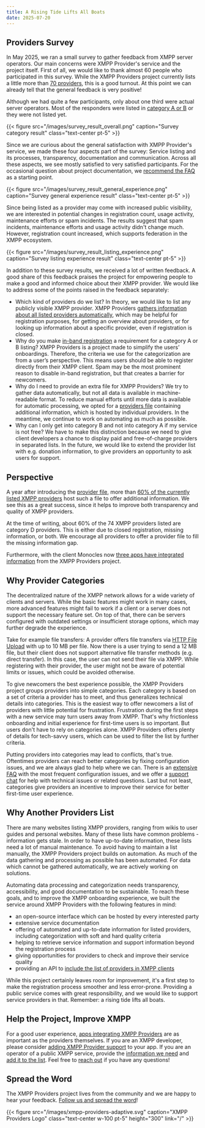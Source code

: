 ```yaml
---
title: A Rising Tide Lifts All Boats
date: 2025-07-20
---
```


## Providers Survey

In May 2025, we ran a small survey to gather feedback from XMPP server operators.
Our main concerns were XMPP Provider's service and the project itself.
First of all, we would like to thank almost 60 people who participated in this survey.
While the XMPP Providers project currently lists a little more than [70 providers](/statistics/), this is a good turnout.
At this point we can already tell that the general feedback is very positive!

Although we had quite a few participants, only about one third were actual server operators.
Most of the responders were listed in [category A or B](/faq/#in-which-categories-can-providers-be) or they were not listed yet.

{{< figure src="/images/survey_result_overall.png" caption="Survey category result" class="text-center pt-5" >}}

Since we are curious about the general satisfaction with XMPP Provider's service, we made these four aspects part of the survey:
Service listing and its processes, transparency, documentation and communication.
Across all these aspects, we see mostly satisfied to very satisfied participants.
For the occasional question about project documentation, we [recommend the FAQ](/faq) as a starting point.

{{< figure src="/images/survey_result_general_experience.png" caption="Survey general experience result" class="text-center pt-5" >}}

Since being listed as a provider may come with increased public visibility, we are interested in potential changes in registration count, usage activity, maintenance efforts or spam incidents.
The results suggest that spam incidents, maintenance efforts and usage activity didn't change much.
However, registration count increased, which supports federation in the XMPP ecosystem.

{{< figure src="/images/survey_result_listing_experience.png" caption="Survey listing experience result" class="text-center pt-5" >}}

In addition to these survey results, we received a lot of written feedback.
A good share of this feedback praises the project for empowering people to make a good and informed choice about their XMPP provider.
We would like to address some of the points raised in the feedback separately:

- Which kind of providers do we list? In theory, we would like to list any publicly visible XMPP provider. XMPP Providers [gathers information about all listed providers automatically](/blog/2023-12-29-xmpp-providers-fully-automated/), which may be helpful for registration purposes, for getting an overview about providers, or for looking up information about a specific provider, even if registration is closed.
- Why do you make [in-band registration](https://xmpp.org/extensions/xep-0077.html) a requirement for a category A or B listing? XMPP Providers is a project made to simplify the users’ onboardings. Therefore, the criteria we use for the categorization are from a user’s perspective. This means users should be able to register directly from their XMPP client. Spam may be the most prominent reason to disable in-band registration, but that creates a barrier for newcomers.
- Why do I need to provide an extra file for XMPP Providers? We try to gather data automatically, but not all data is available in machine-readable format. To reduce manual efforts until more data is available for automatic processing, we opted for a [providers file](/provider-file-generator/) containing additional information, which is hosted by individual providers. In the meantime, we continue to work on automating as much as possible.
- Why can I only get into category B and not into category A if my service is not free? We have to make this distinction because we need to give client developers a chance to display paid and free-of-charge providers in separated lists. In the future, we would like to extend the provider list with e.g. donation information, to give providers an opportunity to ask users for support.

## Perspective

A year after introducing the [provider file](/provider-file-generator/), more than [60% of the currently listed XMPP providers](/statistics/#provider-file) host such a file to offer additional information.
We see this as a great success, since it helps to improve both transparency and quality of XMPP providers.

At the time of writing, about 60% of the 74 XMPP providers listed are category D providers.
This is either due to closed registration, missing information, or both.
We encourage all providers to offer a provider file to fill the missing information gap.

Furthermore, with the client Monocles now [three apps have integrated information](/apps/) from the XMPP Providers project.

## Why Provider Categories

The decentralized nature of the XMPP network allows for a wide variety of clients and servers.
While the basic features might work in many cases, more advanced features might fail to work if a client or a server does not support the necessary feature set.
On top of that, there can be servers configured with outdated settings or insufficient storage options, which may further degrade the experience.

Take for example file transfers: A provider offers file transfers via [HTTP File Upload](https://xmpp.org/extensions/xep-0363.html) with up to 10 MB per file.
Now there is a user trying to send a 12 MB file, but their client does not support alternative file transfer methods (e.g. direct transfer).
In this case, the user can not send their file via XMPP.
While registering with their provider, the user might not be aware of potential limits or issues, which could be avoided otherwise.

To give newcomers the best experience possible, the XMPP Providers project groups providers into simple categories.
Each category is based on a set of criteria a provider has to meet, and thus generalizes technical details into categories.
This is the easiest way to offer newcomers a list of providers with little potential for frustration.
Frustration during the first steps with a new service may turn users away from XMPP.
That's why frictionless onboarding and initial experience for first-time users is so important.
But users don't have to rely on categories alone.
XMPP Providers offers plenty of details for tech-savvy users, which can be used to filter the list by further criteria.

Putting providers into categories may lead to conflicts, that's true.
Oftentimes providers can reach better categories by fixing configuration issues, and we are always glad to help where we can.
There is an [extensive FAQ](/faq/#how-can-server-operators-provide-properties-via-xmpp) with the most frequent configuration issues, and we offer a [support chat](/contact/) for help with technical issues or related questions.
Last but not least, categories give providers an incentive to improve their service for better first-time user experience.

## Why Another Providers List

There are many websites listing XMPP providers, ranging from wikis to user guides and personal websites.
Many of these lists have common problems - information gets stale.
In order to have up-to-date information, these lists need a lot of manual maintenance.
To avoid having to maintain a list manually, the XMPP Providers project builds on automation.
As much of the data gathering and processing as possible has been automated.
For data which cannot be gathered automatically, we are actively working on solutions.

Automating data processing and categorization needs transparency, accessibility, and good documentation to be sustainable.
To reach these goals, and to improve the XMPP onboarding experience, we built the service around XMPP Providers with the following features in mind:

- an open-source interface which can be hosted by every interested party
- extensive service documentation
- offering of automated and up-to-date information for listed providers, including categorization with soft and hard quality criteria
- helping to retrieve service information and support information beyond the registration process
- giving opportunities for providers to check and improve their service quality
- providing an API to [include the list of providers in XMPP clients](/apps/)

While this project certainly leaves room for improvement, it's a first step to make the registration process smoother and less error-prone.
Providing a public service comes with great responsibility, and we would like to support service providers in that.
Remember: a rising tide lifts all boats.

## Help the Project, Improve XMPP

For a good user experience, [apps integrating XMPP Providers](/apps/) are as important as the providers themselves.
If you are an XMPP developer, please consider [adding XMPP Provider support](https://invent.kde.org/melvo/xmpp-providers#usage) to your app.
If you are an operator of a public XMPP service, provide the [information we need](https://github.com/xsf/xmpp-providers-website/blob/2024-08_blogpost_67_perc_providers/faq/#where-do-we-have-the-providers-properties-from) and [add it to the list](https://invent.kde.org/melvo/xmpp-providers/-/blob/master/CONTRIBUTING.md#providers).
Feel free to [reach out](https://github.com/xsf/xmpp-providers-website/blob/2024-08_blogpost_67_perc_providers/contact) if you have any questions!

## Spread the Word

The XMPP Providers project lives from the community and we are happy to hear your feedback.
[Follow us and spread the word](https://fosstodon.org/@xmpp_providers)!

{{< figure src="/images/xmpp-providers-adaptive.svg" caption="XMPP Providers Logo" class="text-center w-100 pt-5" height="300" link="/" >}}
